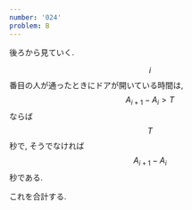 ```yaml
---
number: '024'
problem: B
---
```

後ろから見ていく.

$$ i $$ 番目の人が通ったときにドアが開いている時間は, $$ A_{i+1} - A_i \gt T $$ ならば $$ T $$ 秒で, そうでなければ $$ A_{i+1} - A_i $$ 秒である.

これを合計する.
